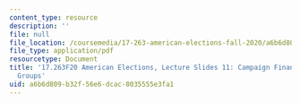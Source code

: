 ```yaml
---
content_type: resource
description: ''
file: null
file_location: /coursemedia/17-263-american-elections-fall-2020/a6b6d809b32f56e6dcac8035555e3fa1_MIT17_263F20_Lec11.pdf
file_type: application/pdf
resourcetype: Document
title: '17.263F20 American Elections, Lecture Slides 11: Campaign Finance and Interest
  Groups'
uid: a6b6d809-b32f-56e6-dcac-8035555e3fa1
---
```

